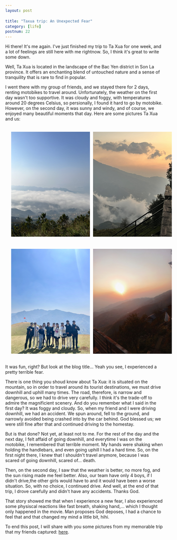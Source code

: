 ```yaml
---
layout: post

title: "Taxua trip: An Unexpected Fear"
category: [life]
postnum: 22
---
```


Hi there! It's me again. I've just finished my trip to Ta Xua for one week, and a lot of feelings are still
here with me rightnow. So, I think it's great to write some down.

Well, Ta Xua is located in the landscape of the Bac Yen district in Son La province. It offers an enchanting blend
of untouched nature and a sense of tranquility that is rare to find in popular.

I went there with my group of friends, and we stayed there for 2 days, renting motobikes to travel around. Unfortunately, the weather on the first day wasn't too supportive. It was cloudy and foggy, with temperatures around 20 degrees Celsius, so persionally, I found it hard to go by motobike. However, on the second day, it was sunny and windy, and of course, we enjoyed many beautiful moments that day. Here are some pictures Ta Xua and us:

<a class="post-image" style="display: flex; width: 50%; padding: 2vw; ">
	<img itemprop="image"  src="/public/images/post_img/post22_1.jpg" style="margin-right: 1vw;"/>
    <img itemprop="image"  src="/public/images/post_img/post22_2.jpg" style="margin-right: 1vw;"/>
</a>

<a class="post-image" style="display: flex; width: 50%; padding: 2vw; ">
	<img itemprop="image"  src="/public/images/post_img/post22_3.jpg" style="margin-right: 1vw;"/>
    <img itemprop="image"  src="/public/images/post_img/post22_4.jpg" style="margin-right: 1vw;"/>
</a>

It was fun, right? But look at the blog title... Yeah you see, I experienced a pretty terrible fear. 

There is one thing you shoud know about Ta Xua: it is situated on the mountain, so in order to travel around its tourist destinations, we must drive downhill and uphill many times. The road, therefore, is narrow and dangerous, so we had to drive very carefully. I think it's the trade-off to admire the magnificient scenery. And do you remember what I said in the first day? It was foggy and cloudy. So, when my friend and I were driving downhill, we had an accident. We spun around, fell to the ground, and narrowly avoided being crashed into by the car behind. God blessed us; we were still fine after that and continued driving to the homestay.

But is that done? Not yet, at least not to me. For the rest of the day and the next day, I felt affaid of going downhill, and everytime I was on the motobike, I remembered that terrible moment. My hands were shaking when holding the handlebars, and even going uphill I had a hard time. So, on the first night there, I knew that I shouldn't travel anymore, because I was scared of going downhill, scared of... death. 

Then, on the second day, I saw that the weather is better, no more fog, and the sun rising made me feel better. Also, our team have only 4 boys, if I didn't drive,the other girls would have to and it would have been a worse situation. So, with no choice, I continued drive. And well, at the end of that trip, I drove carefully and didn't have any accidents. Thanks God.

That story showed me that when I experience a new fear, I also experienced some physiscal reactions like fast breath, shaking hand,... which I thought only happened in the movie. Man proposes God deposes, I had a chance to feel that and that changed my mind a little bit, hihi. 

To end this post, I will share with you some pictures from my memorable trip that my friends captured: [here](https://www.tiktok.com/@chiichii.03/photo/7342578503658786050). 

